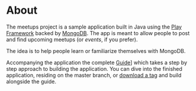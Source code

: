 # About
The meetups project is a sample application built in Java using the [Play Framework](http://www.playframework.org/) backed by [MongoDB](http://mongodb.org/). The app is meant to allow people to post and find upcoming meetups (or *events*, if you prefer).

The idea is to help people learn or familiarize themselves with MongoDB. 

Accompanying the application the complete [Guide](https://github.com/jsr/mongo-learn-meetups/wiki)] which takes a step by step approach to building the application. You can dive into the finished application, residing on the master branch, or [download a tag](https://github.com/jsr/mongo-learn-meetups/downloads) and build alongside the guide.